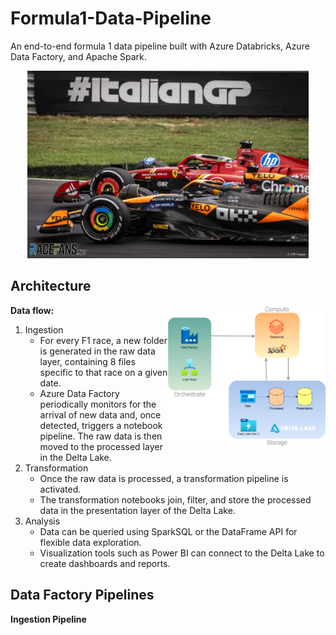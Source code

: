 # Formula1-Data-Pipeline
An end-to-end formula 1 data pipeline built with Azure Databricks, Azure Data Factory, and Apache Spark.

<p align="center">
    <img height=300 src="images/f1_high_res.jpg"/>
</p>

## Architecture

<img width="50%" align="right" src="images/formula1-pipeline-architecture.svg"/>

**Data flow:**
1. Ingestion
   - For every F1 race, a new folder is generated in the raw data layer, containing 8 files specific to that race on a given date.
   - Azure Data Factory periodically monitors for the arrival of new data and, once detected, triggers a notebook pipeline. The raw data is then moved to the processed layer in the Delta Lake.
2. Transformation
   - Once the raw data is processed, a transformation pipeline is activated.
   - The transformation notebooks join, filter, and store the processed data in the presentation layer of the Delta Lake.
3. Analysis
   - Data can be queried using SparkSQL or the DataFrame API for flexible data exploration.
   - Visualization tools such as Power BI can connect to the Delta Lake to create dashboards and reports.

## Data Factory Pipelines

**Ingestion Pipeline**

